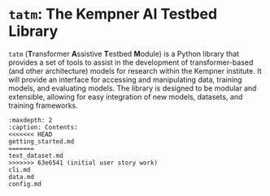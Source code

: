 <!-- .. tatm documentation master file, created by
   sphinx-quickstart on Thu Aug 15 14:58:28 2024.
   You can adapt this file completely to your liking, but it should at least
   contain the root `toctree` directive. -->

# `tatm`: The Kempner AI Testbed Library

`tatm` (**T**ransformer **A**ssistive **T**estbed **M**odule) is a Python library that provides a set of tools to assist in the development of 
transformer-based (and other architecture) models for research within the Kempner institute. It will provide an interface for accessing and 
manipulating data, training models, and evaluating models. The library is designed to be modular and extensible, allowing for easy integration 
of new models, datasets, and training frameworks.


```{toctree}
:maxdepth: 2
:caption: Contents:
<<<<<<< HEAD
getting_started.md
=======
text_dataset.md
>>>>>>> 63e6541 (initial user story work)
cli.md
data.md
config.md
```

